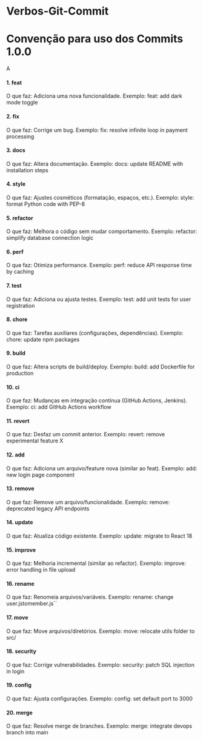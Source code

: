 # Verbos-Git-Commit
# Convenção para uso dos Commits 1.0.0
A 


#### 1. feat
O que faz: Adiciona uma nova funcionalidade.
Exemplo:
feat: add dark mode toggle

#### 2. fix
O que faz: Corrige um bug.
Exemplo:
fix: resolve infinite loop in payment processing

#### 3. docs
O que faz: Altera documentação.
Exemplo:
docs: update README with installation steps

#### 4. style
O que faz: Ajustes cosméticos (formatação, espaços, etc.).
Exemplo:
style: format Python code with PEP-8

#### 5. refactor
O que faz: Melhora o código sem mudar comportamento.
Exemplo:
refactor: simplify database connection logic

#### 6. perf
O que faz: Otimiza performance.
Exemplo:
perf: reduce API response time by caching

#### 7. test
O que faz: Adiciona ou ajusta testes.
Exemplo:
test: add unit tests for user registration

#### 8. chore
O que faz: Tarefas auxiliares (configurações, dependências).
Exemplo:
chore: update npm packages

#### 9. build
O que faz: Altera scripts de build/deploy.
Exemplo:
build: add Dockerfile for production

#### 10. ci
O que faz: Mudanças em integração contínua (GitHub Actions, Jenkins).
Exemplo:
ci: add GitHub Actions workflow

#### 11. revert
O que faz: Desfaz um commit anterior.
Exemplo:
revert: remove experimental feature X

#### 12. add
O que faz: Adiciona um arquivo/feature nova (similar ao feat).
Exemplo:
add: new login page component

#### 13. remove
O que faz: Remove um arquivo/funcionalidade.
Exemplo:
remove: deprecated legacy API endpoints

#### 14. update
O que faz: Atualiza código existente.
Exemplo:
update: migrate to React 18

#### 15. improve
O que faz: Melhoria incremental (similar ao refactor).
Exemplo:
improve: error handling in file upload

#### 16. rename
O que faz: Renomeia arquivos/variáveis.
Exemplo:
rename: change user.jstomember.js``

#### 17. move
O que faz: Move arquivos/diretórios.
Exemplo:
move: relocate utils folder to src/

#### 18. security
O que faz: Corrige vulnerabilidades.
Exemplo:
security: patch SQL injection in login

#### 19. config
O que faz: Ajusta configurações.
Exemplo:
config: set default port to 3000

#### 20. merge
O que faz: Resolve merge de branches.
Exemplo:
merge: integrate devops branch into main
